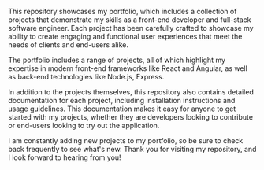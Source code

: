 This repository showcases my portfolio, which includes a collection of projects that demonstrate my skills as a front-end developer and full-stack software engineer. Each project has been carefully crafted to showcase my ability to create engaging and functional user experiences that meet the needs of clients and end-users alike.

The portfolio includes a range of projects, all of which highlight my expertise in modern front-end frameworks like React and Angular, as well as back-end technologies like Node.js, Express.

In addition to the projects themselves, this repository also contains detailed documentation for each project, including installation instructions and usage guidelines. This documentation makes it easy for anyone to get started with my projects, whether they are developers looking to contribute or end-users looking to try out the application.

I am constantly adding new projects to my portfolio, so be sure to check back frequently to see what's new. Thank you for visiting my repository, and I look forward to hearing from you!
